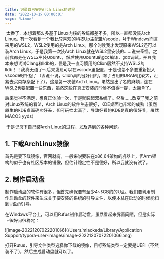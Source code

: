 ```yaml
---
title: 记录自己安装Arch Linux的过程
date: '2022-10-15 00:00:01'
tags: 'Linux'
---
```


​		太香了，本想着那么多基于Linux内核的系统都差不多，所以一直都没装Arch Linux。有一次看到一个我比较喜欢的科技Up主配置Vscode，对于Windows而言采用的WSL2，WSL2使用的是Arch Linux。那个时候我才发现原来WSL2还可以装Arch Linux，于是我第一次装Arch Linux就在WSL2里安装的......说来奇怪。之前我都是在WSL2中装Ubuntu，然后使用Ubuntu的gcc编译、gdb调试。并且我本来想试试Clang和lldb的，但是我一直习惯用的Clion居然不支持WSL2的lldb！！我真无语了～后来发现可以在vscode里配置，于是也差不多要重新投入vscode的怀抱了（该说不说，Clion真的挺好用的，除了占用的DRAM比较大，赶紧去买内存条配下了）。这是第一次装Arch Linux。果然是出了名的麻烦，连在WSL2也要配置一些东西，虽然这些在真正安装的时候不值得一提，太简单了。

​		后来觉得不满足，想真正体验一次，于是就装起双系统了。然后......改变了我之前对Linux系统的看法，Arch Linux的软件生态很好，KDE桌面也非常的成熟（虽然原生的KDE桌面确实好丑，但可玩性太高了，导致好看的KDE是真的很好看，虽然MACOS yyds）

​		于是记录下自己装Arch Linux的过程，以及遇到的各种问题。

## 1. 下载ArchLinux镜像

​		首先是要下载镜像，官网就有。一般来说要装在x86_64架构的机器上，但Arm架构的似乎也有社区版本的镜像，但估计稳定性不是很好，所以我就没有试了。

## 2. 制作启动盘

​		制作启动盘的软件有很多，但首先确保要有至少4~8GB的的U盘。我们要利用制作启动盘的软件来生成关于要安装的系统的引导文件，以便本机在启动的时候能扫到U盘的引导。

​		在Windows平台上，可以用Rufus制作启动盘，虽然看起来界面简陋，但是实际上很好用很稳定：

![image-20221207022201066](/Users/miaokeda/Library/Application Support/typora-user-images/image-20221207022201066.png)

​		打开Rufus，引导文件类型选择你下载的镜像，目标系统类型一定要是UEFI（不然装不了），然后生成启动盘就可以了。

​		